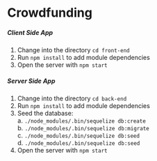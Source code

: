 # Crowdfunding

##### Client Side App
1. Change into the directory ```cd front-end```
2. Run ```npm install``` to add module dependencies
3. Open the server with ```npm start```

##### Server Side App
1. Change into the directory ```cd back-end```
2. Run ```npm install``` to add module dependencies
3. Seed the database: <br/>
  a. ```./node_modules/.bin/sequelize db:create```<br/>
  b. ```./node_modules/.bin/sequelize db:migrate```<br/>
  c. ```./node_modules/.bin/sequelize db:seed```<br/>
  d. ```./node_modules/.bin/sequelize db:seed ```<br/>
4. Open the server with ```npm start```


